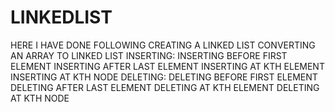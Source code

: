 # LINKEDLIST
HERE I HAVE DONE FOLLOWING 
CREATING A LINKED LIST
CONVERTING AN ARRAY TO LINKED LIST 
INSERTING:
INSERTING BEFORE FIRST ELEMENT
INSERTING AFTER LAST ELEMENT
INSERTING AT KTH ELEMENT 
INSERTING AT KTH NODE
DELETING:
DELETING BEFORE FIRST ELEMENT
DELETING AFTER LAST ELEMENT
DELETING AT KTH ELEMENT 
DELETING AT KTH NODE
